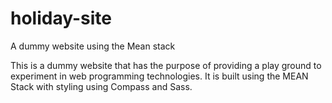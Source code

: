 # holiday-site
A dummy website using the Mean stack

This is a dummy website that has the purpose of providing a play ground to experiment in web programming technologies. It is built
using the MEAN Stack with styling using Compass and Sass.
